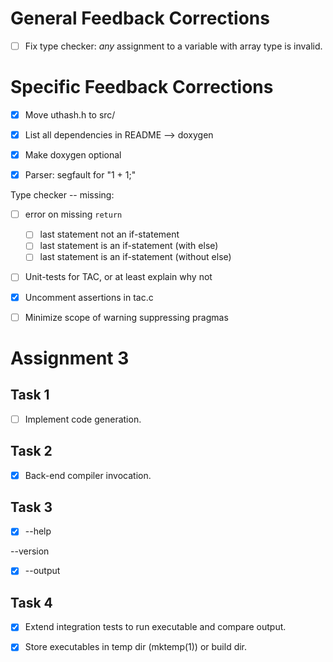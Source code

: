 # General Feedback Corrections

- [ ] Fix type checker: *any* assignment to a variable with array type is invalid.

# Specific Feedback Corrections

- [x] Move uthash.h to src/

- [x] List all dependencies in README --> doxygen

- [x] Make doxygen optional

- [x] Parser: segfault for "1 + 1;"

Type checker -- missing:

- [ ] error on missing `return`
    - [ ] last statement not an if-statement
    - [ ] last statement is an if-statement (with else)
    - [ ] last statement is an if-statement (without else)

- [ ] Unit-tests for TAC, or at least explain why not

- [x] Uncomment assertions in tac.c

- [ ] Minimize scope of warning suppressing pragmas

# Assignment 3

## Task 1

- [ ] Implement code generation.

## Task 2

- [x] Back-end compiler invocation.

## Task 3

- [x] --help

--version

- [x] --output

## Task 4

- [x] Extend integration tests to run executable and compare output.

- [x] Store executables in temp dir (mktemp(1)) or build dir.


